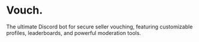 # Vouch.
The ultimate Discord bot for secure seller vouching, featuring customizable profiles, leaderboards, and powerful moderation tools.
